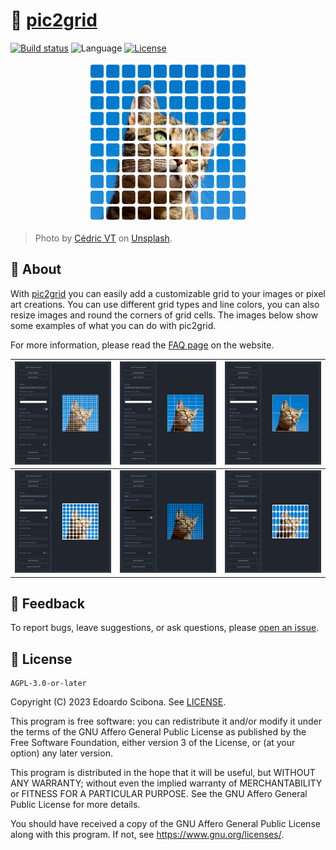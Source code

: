 # 🏁 [pic2grid]

[![Build status](https://img.shields.io/github/actions/workflow/status/velut/pic2grid/main.yml?branch=main)](https://github.com/velut/pic2grid/actions?query=workflow%3ACI)
![Language](https://img.shields.io/github/languages/top/velut/pic2grid)
[![License](https://img.shields.io/github/license/velut/pic2grid)](https://github.com/velut/pic2grid/blob/main/LICENSE)

<p align="center">
    <a href="TODO:">
        <img width="256" src="images/cat_with_grid.png?raw=true" alt="Picture of cat with a white grid overlay generated by pic2grid">
    </a>
</p>

> Photo by <a href="https://unsplash.com/@cedric_photography" target="_blank">Cédric VT</a> on <a href="https://unsplash.com/photos/IuJc2qh2TcA" target="_blank">Unsplash</a>.

## 📖 About

With [pic2grid] you can easily add a customizable grid to your images or pixel art creations.
You can use different grid types and line colors, you can also resize images and round the corners of grid cells.
The images below show some examples of what you can do with pic2grid.

For more information, please read the [FAQ page] on the website.

| <img width="256" src="images/examples/01.png?raw=true" alt=""> | <img width="256" src="images/examples/02.png?raw=true" alt=""> | <img width="256" src="images/examples/03.png?raw=true" alt=""> |
| -------------------------------------------------------------- | -------------------------------------------------------------- | -------------------------------------------------------------- |
| <img width="256" src="images/examples/04.png?raw=true" alt=""> | <img width="256" src="images/examples/05.png?raw=true" alt=""> | <img width="256" src="images/examples/06.png?raw=true" alt=""> |

## 💬 Feedback

To report bugs, leave suggestions, or ask questions, please [open an issue](https://github.com/velut/pic2grid/issues).

## 📜 License

    AGPL-3.0-or-later

Copyright (C) 2023 Edoardo Scibona. See [LICENSE](https://github.com/velut/pic2grid/blob/main/LICENSE).

This program is free software: you can redistribute it and/or modify
it under the terms of the GNU Affero General Public License as published by
the Free Software Foundation, either version 3 of the License, or
(at your option) any later version.

This program is distributed in the hope that it will be useful,
but WITHOUT ANY WARRANTY; without even the implied warranty of
MERCHANTABILITY or FITNESS FOR A PARTICULAR PURPOSE. See the
GNU Affero General Public License for more details.

You should have received a copy of the GNU Affero General Public License
along with this program. If not, see <https://www.gnu.org/licenses/>.

[pic2grid]: TODO:
[FAQ page]: TODO:
